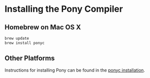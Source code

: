 # Installing the Pony Compiler

## Homebrew on Mac OS X

```bash
brew update
brew install ponyc
```

## Other Platforms

Instructions for installing Pony can be found in the [ponyc installation](https://github.com/ponylang/ponyc/blob/main/INSTALL.md).
